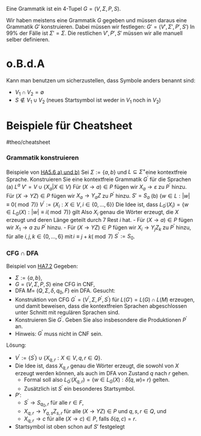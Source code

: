 Eine Grammatik ist ein 4-Tupel $G=(V, \Sigma, P, S)$.

Wir haben meistens eine Grammatik $G$ gegeben und müssen daraus eine Grammatik $G'$ konstruieren.
Dabei müssen wir festlegen: $G'=(V',\Sigma',P',S')$
In 99% der Fälle ist $\Sigma'=\Sigma$. 
Die restlichen $V',P',S'$ müssen wir alle manuell selber definieren.


# o.B.d.A
Kann man benutzen um sicherzustellen, dass Symbole anders benannt sind:
- $V_{1}\cap V_{2}= \emptyset$ 
- $S \not \in V_{1}\cup V_2$ (neues Startsymbol ist weder in $V_1$ noch in $V_2$)



# Beispiele für Cheatsheet
#theo/cheatsheet 
### Grammatik konstruieren
Beispiele von [HA5.6 a) und b)](https://teaching.model.in.tum.de/2024ss/theo/ex/ha06-solution.pdf?key=DOuuxWLm)
Sei $\Sigma:=\{a, b\}$ und $L \subseteq \Sigma^{+}$eine kontextfreie Sprache. Konstruieren Sie eine kontextfreie Grammatik $G^{\prime}$ für die Sprachen
(a) $L^a$
	$V'= V \cup \{X_{a}| X \in V\}$ 
	Für $(X \rightarrow a) \in P$ fügen wir $X_a \rightarrow \varepsilon$ zu $P^{\prime}$ hinzu.
	Für $(X \rightarrow Y Z) \in P$ fügen wir $X_a \rightarrow Y_a Z$ zu $P^{\prime}$ hinzu.
	$S' = S_a$ 
(b) $\{w \in L:|w| \equiv 0(\bmod 7)\}$
	$V^{\prime}:=\left\{X_i: X \in V, i \in\{0, \ldots, 6\}\right\}$ 
	Die Idee ist, dass $L_{G^{\prime}}\left(X_i\right)=\left\{w \in L_G(X):|w| \equiv i(\bmod 7)\right\}$ gilt
	Also $X_i$ genau die Wörter erzeugt, die $X$ erzeugt und deren Länge geteilt durch 7 Rest $i$ hat. 
	- Für $(X \rightarrow a) \in P$ fügen wir $X_1 \rightarrow a$ zu $P^{\prime}$ hinzu.
	- Für $(X \rightarrow Y Z) \in P$ fügen wir $X_i \rightarrow Y_j Z_k$ zu $P^{\prime}$ hinzu, für alle $i, j, k \in\{0, \ldots, 6\}$ $\operatorname{mit} i \equiv j+k(\bmod 7)$
	$S^{\prime}:=S_0$. 


### CFG $\cap$ DFA
Beispiel von [HA7.2](https://teaching.model.in.tum.de/2024ss/theo/ex/ha07-solution.pdf?key=jq5e9s7L)
Gegeben: 
- $\Sigma:=\{a, b\}$, 
- $G=(V, \Sigma, P, S)$ eine CFG in CNF, 
- DFA $M=$ $\left(Q, \Sigma, \delta, q_0, F\right)$ ein DFA. 
Gesucht:
- Konstruktion von CFG $G^{\prime}=\left(V^{\prime}, \Sigma, P^{\prime}, S^{\prime}\right)$ für $L(G') = L(G) \cap L(M)$ erzeugen, und damit beweisen, dass die kontextfreien Sprachen abgeschlossen unter Schnitt mit regulären Sprachen sind.
- Konstruieren Sie $G^{\prime}$. Geben Sie also insbesondere die Produktionen $P^{\prime}$ an.
- Hinweis: $G^{\prime}$ muss nicht in CNF sein.

Lösung: 
- $V^{\prime}:=\left\{S^{\prime}\right\} \cup\left\{X_{q, r}: X \in V, q, r \in Q\right\}$. 
- Die Idee ist, dass $X_{q, r}$ genau die Wörter erzeugt, die sowohl von $X$ erzeugt werden können, als auch im DFA von Zustand $q$ nach $r$ gehen. 
	- Formal soll also $L_{G^{\prime}}\left(X_{q, r}\right)=\left\{w \in L_G(X): \hat{\delta}(q, w)=\right.$ $r\}$ gelten. 
	- Zusätzlich ist $S^{\prime}$ ein besonderes Startsymbol.
- $P'$:
	- $S^{\prime} \rightarrow S_{q_0, r}$ für alle $r \in F$,
	- $X_{q, r} \rightarrow Y_{q, s} Z_{s, r}$ für alle $(X \rightarrow Y Z) \in P$ und $q, s, r \in Q$, und
	- $X_{q, r} \rightarrow c$ für alle $(X \rightarrow c) \in P$, falls $\delta(q, c)=r$.
- Startsymbol ist oben schon auf $S'$ festgelegt
